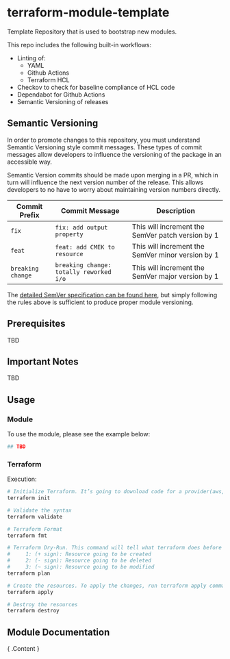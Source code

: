 # terraform-module-template

Template Repository that is used to bootstrap new modules.

This repo includes the following built-in workflows:

- Linting of:
  - YAML
  - Github Actions
  - Terraform HCL
- Checkov to check for baseline compliance of HCL code
- Dependabot for Github Actions
- Semantic Versioning of releases

## Semantic Versioning

In order to promote changes to this repository, you must understand Semantic Versioning style commit messages. These types of commit messages allow developers to influence the versioning of the package in an accessible way.

Semantic Version commits should be made upon merging in a PR, which in turn will influence the next version number of the release. This allows developers to no have to worry about maintaining version numbers directly.

| Commit Prefix     | Commit Message                          | Description                                       |
| ----------------- | --------------------------------------- | ------------------------------------------------- |
| `fix`             | `fix: add output property`              | This will increment the SemVer patch version by 1 |
| `feat`            | `feat: add CMEK to resource`            | This will increment the SemVer minor version by 1 |
| `breaking change` | `breaking change: totally reworked i/o` | This will increment the SemVer major version by 1 |

The [detailed SemVer specification can be found here](https://semver.org/), but simply following the rules above is sufficient to produce proper module versioning.

## Prerequisites

TBD

## Important Notes

TBD

## Usage

### Module

To use the module, please see the example below:

```terraform
## TBD
```

### Terraform

Execution:

```bash
# Initialize Terraform. It’s going to download code for a provider(aws, gcp and azure) that we will use
terraform init

# Validate the syntax
terraform validate

# Terraform Format
terraform fmt

# Terraform Dry-Run. This command will tell what terraform does before making any changes.
#     1: (+ sign): Resource going to be created
#     2: (- sign): Resource going to be deleted
#     3: (~ sign): Resource going to be modified
terraform plan

# Create the resources. To apply the changes, run terraform apply command
terraform apply

# Destroy the resources
terraform destroy
```

## Module Documentation

<!-- BEGIN_TF_DOCS -->

{ .Content }

<!-- END_TF_DOCS -->
